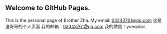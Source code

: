 ## Welcome to GitHub Pages.
   This is the personal page of Brother Zha. 
 My email: 63343761@qq.com
这是渣哥哥的个人页面
我的邮箱：63343761@qq.com 
我的微信：yueqidps




